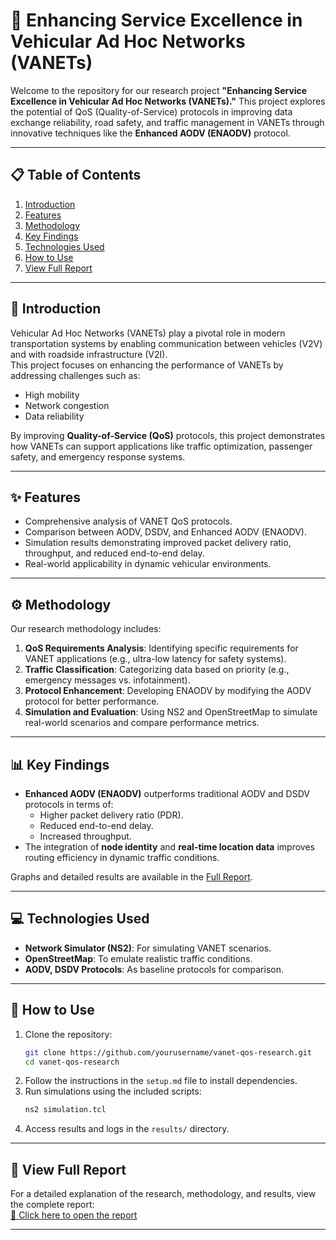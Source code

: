 # 🚗 **Enhancing Service Excellence in Vehicular Ad Hoc Networks (VANETs)**  

Welcome to the repository for our research project **"Enhancing Service Excellence in Vehicular Ad Hoc Networks (VANETs)."** This project explores the potential of QoS (Quality-of-Service) protocols in improving data exchange reliability, road safety, and traffic management in VANETs through innovative techniques like the **Enhanced AODV (ENAODV)** protocol.

---

## 📋 **Table of Contents**  

1. [Introduction](#introduction)  
2. [Features](#features)  
3. [Methodology](#methodology)  
4. [Key Findings](#key-findings)  
5. [Technologies Used](#technologies-used)  
6. [How to Use](#how-to-use)  
7. [View Full Report](#📑-view-full-report)  

---

## 📖 **Introduction**  

Vehicular Ad Hoc Networks (VANETs) play a pivotal role in modern transportation systems by enabling communication between vehicles (V2V) and with roadside infrastructure (V2I).  
This project focuses on enhancing the performance of VANETs by addressing challenges such as:  
- High mobility  
- Network congestion  
- Data reliability  

By improving **Quality-of-Service (QoS)** protocols, this project demonstrates how VANETs can support applications like traffic optimization, passenger safety, and emergency response systems.

---

## ✨ **Features**  

- Comprehensive analysis of VANET QoS protocols.  
- Comparison between AODV, DSDV, and Enhanced AODV (ENAODV).  
- Simulation results demonstrating improved packet delivery ratio, throughput, and reduced end-to-end delay.  
- Real-world applicability in dynamic vehicular environments.  

---

## ⚙️ **Methodology**  

Our research methodology includes:  
1. **QoS Requirements Analysis**: Identifying specific requirements for VANET applications (e.g., ultra-low latency for safety systems).  
2. **Traffic Classification**: Categorizing data based on priority (e.g., emergency messages vs. infotainment).  
3. **Protocol Enhancement**: Developing ENAODV by modifying the AODV protocol for better performance.  
4. **Simulation and Evaluation**: Using NS2 and OpenStreetMap to simulate real-world scenarios and compare performance metrics.  

---

## 📊 **Key Findings**  

- **Enhanced AODV (ENAODV)** outperforms traditional AODV and DSDV protocols in terms of:  
  - Higher packet delivery ratio (PDR).  
  - Reduced end-to-end delay.  
  - Increased throughput.  
- The integration of **node identity** and **real-time location data** improves routing efficiency in dynamic traffic conditions.  

Graphs and detailed results are available in the [Full Report](#📑-view-full-report).  

---

## 💻 **Technologies Used**  

- **Network Simulator (NS2)**: For simulating VANET scenarios.  
- **OpenStreetMap**: To emulate realistic traffic conditions.  
- **AODV, DSDV Protocols**: As baseline protocols for comparison.  

---

## 🚀 **How to Use**  

1. Clone the repository:  
   ```bash
   git clone https://github.com/yourusername/vanet-qos-research.git
   cd vanet-qos-research
2. Follow the instructions in the `setup.md` file to install dependencies.  
3. Run simulations using the included scripts:  
   ```bash
   ns2 simulation.tcl
4. Access results and logs in the `results/` directory.  

---

## 📑 **View Full Report**  

For a detailed explanation of the research, methodology, and results, view the complete report:  
[🔗 Click here to open the report](https://github.com/Jaffer74/Enhancing-Service-Excellence-in-Vehicular-Ad-Hoc-Networks-VANETs-/blob/main/Enhancing%20Service%20Excellence%20in%20Vehicular%20Ad%20Hoc%20Networks%20(VANETs)_REPORT.pdf)  

---

